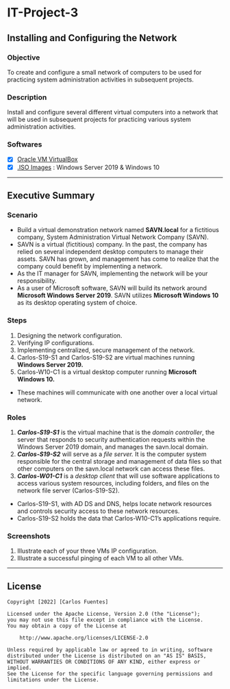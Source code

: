 # IT-Project-3
## Installing and Configuring the Network
### Objective
To create and configure a small network of computers to be used for practicing system administration activities in subsequent projects. 

### Description
Install and configure several different virtual computers into a network that will be used in subsequent projects for practicing various system administration activities.

### Softwares
-[x] [Oracle VM VirtualBox](https://www.virtualbox.org/)
-[x] [.ISO Images](https://azureforeducation.microsoft.com/devtools) : Windows Server 2019 & Windows 10
------------------------------------------------------------------------------------------------------------------------------------------
## Executive Summary

### Scenario
- Build a virtual demonstration network named **SAVN.local** for a fictitious company, System Administration
Virtual Network Company (SAVN).
- SAVN is a virtual (fictitious) company. In the past, the company has relied on several independent desktop computers to manage their assets. SAVN has grown, and management has come to realize that the company could benefit by implementing a network.
- As the IT manager for SAVN, implementing the network will be your responsibility.
- As a user of Microsoft software, SAVN will build its network around **Microsoft Windows Server 2019**. SAVN utilizes **Microsoft Windows 10** as its desktop operating system of choice.

### Steps
1. Designing the network configuration.
2. Verifying IP configurations.
3. Implementing centralized, secure management of the network.
4. Carlos-S19-S1 and Carlos-S19-S2 are virtual machines running **Windows Server 2019.**
5. Carlos-W10-C1 is a virtual desktop computer running **Microsoft Windows 10.**
- These machines will communicate with one another over a local virtual network.

### Roles
1. **_Carlos-S19-S1_** is the virtual machine that is the _domain controller_, the server that responds to security authentication requests within the Windows Server 2019 domain, and manages the savn.local domain.
2. **_Carlos-S19-S2_** will serve as a _file server._ It is the computer system responsible for the central storage and management of data files so that other computers on the savn.local network can access these files.
3. **_Carlos-W01-C1_** is a _desktop client_ that will use software applications to access various system resources, including folders, and files on the network file server (Carlos-S19-S2).
- Carlos-S19-S1, with AD DS and DNS, helps locate network resources and controls security access to these network resources.
- Carlos-S19-S2 holds the data that Carlos-W10-C1’s applications require.

### Screenshots
1. Illustrate each of your three VMs IP configuration.
2. Illustrate a successful pinging of each VM to all other VMs.

------------------------------------------------------------------------------------------------------------------------------------------

## License

    Copyright [2022] [Carlos Fuentes]

    Licensed under the Apache License, Version 2.0 (the "License");
    you may not use this file except in compliance with the License.
    You may obtain a copy of the License at

        http://www.apache.org/licenses/LICENSE-2.0

    Unless required by applicable law or agreed to in writing, software
    distributed under the License is distributed on an "AS IS" BASIS,
    WITHOUT WARRANTIES OR CONDITIONS OF ANY KIND, either express or implied.
    See the License for the specific language governing permissions and
    limitations under the License.
